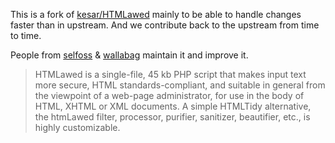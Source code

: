 This is a fork of [kesar/HTMLawed](https://github.com/kesar/HTMLawed) mainly to be able to handle changes faster than in upstream. And we contribute back to the upstream from time to time.

People from [selfoss](https://selfoss.aditu.de/) & [wallabag](https://www.wallabag.org/en) maintain it and improve it.

> HTMLawed is a single-file, 45 kb PHP script that makes input text more secure, HTML standards-compliant, and
suitable in general from the viewpoint of a web-page administrator, for use in the body of HTML, XHTML
or XML documents. A simple HTMLTidy alternative, the htmLawed filter, processor, purifier, sanitizer,
beautifier, etc., is highly customizable.
